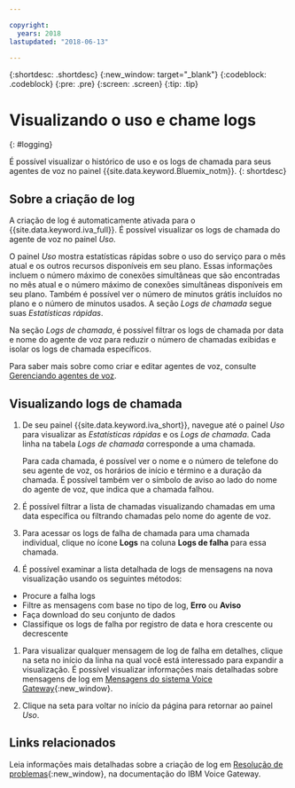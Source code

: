 ```yaml
---

copyright:
  years: 2018
lastupdated: "2018-06-13"

---
```


{:shortdesc: .shortdesc}
{:new_window: target="_blank"}
{:codeblock: .codeblock}
{:pre: .pre}
{:screen: .screen}
{:tip: .tip}


# Visualizando o uso e chame logs
{: #logging}

É possível visualizar o histórico de uso e os logs de chamada para seus agentes de voz no painel {{site.data.keyword.Bluemix_notm}}.
{: shortdesc}

## Sobre a criação de log

A criação de log é automaticamente ativada para o {{site.data.keyword.iva_full}}. É possível visualizar os logs de chamada do agente de voz no painel _Uso_.

O painel _Uso_ mostra estatísticas rápidas sobre o uso do serviço para o mês atual e os outros recursos disponíveis em seu plano. 
Essas informações incluem o número máximo de conexões simultâneas que são encontradas no mês atual e o número máximo de conexões
simultâneas disponíveis em seu plano. Também é possível ver o número de minutos grátis incluídos no plano e o número de minutos usados. A seção _Logs de chamada_ segue suas _Estatísticas rápidas_.

Na seção _Logs de chamada_, é possível filtrar os logs de chamada por data e nome do agente de voz para
reduzir o número de chamadas exibidas e isolar os logs de chamada específicos.

Para saber mais sobre como criar e editar agentes de voz, consulte [Gerenciando agentes de voz](managing.html).

##  Visualizando logs de chamada

1. De seu painel {{site.data.keyword.iva_short}}, navegue até o painel _Uso_ para visualizar as _Estatísticas rápidas_ e os _Logs de chamada_. Cada linha na tabela _Logs de chamada_ corresponde a uma chamada.

      Para cada chamada, é possível ver o nome e o número de telefone do seu agente de voz, os horários de início e término e a duração da chamada. É possível também ver o símbolo de aviso ao lado do nome do agente de voz, que indica que a chamada falhou.

1.  É possível filtrar a lista de chamadas visualizando chamadas em uma data específica ou filtrando chamadas pelo nome do agente de voz.

1. Para acessar os logs de falha de chamada para uma chamada individual, clique no ícone **Logs** na
coluna **Logs de falha** para essa chamada.

1. É possível examinar a lista detalhada de logs de mensagens na nova visualização usando os seguintes métodos:
  * Procure a falha logs
  * Filtre as mensagens com base no tipo de log, **Erro** ou **Aviso**
  * Faça download do seu conjunto de dados
  * Classifique os logs de falha por registro de data e hora crescente ou decrescente

1. Para visualizar qualquer mensagem de log de falha em detalhes, clique na seta no início da linha na qual você está
interessado para expandir a visualização. É possível visualizar informações mais detalhadas sobre mensagens de log em [Mensagens do sistema Voice Gateway](https://www.ibm.com/support/knowledgecenter/SS4U29/messages.html){:new_window}.

1. Clique na seta para voltar no início da página para retornar ao painel _Uso_.

## Links relacionados
Leia informações mais detalhadas sobre a criação de log em [Resolução de problemas](https://www.ibm.com/support/knowledgecenter/SS4U29/troubleshooting.html){:new_window}, na documentação do IBM Voice Gateway.
